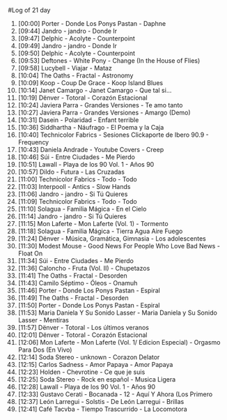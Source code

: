 #Log of 21 day

1. [00:00] Porter - Donde Los Ponys Pastan - Daphne
1. [09:44] Jandro - jandro - Donde Ir
1. [09:47] Delphic - Acolyte - Counterpoint
1. [09:49] Jandro - jandro - Donde Ir
1. [09:50] Delphic - Acolyte - Counterpoint
1. [09:53] Deftones - White Pony - Change (In the House of Flies)
1. [09:58] Lucybell - Viajar - Mataz
1. [10:04] The Oaths - Fractal - Astronomy
1. [10:09] Koop - Coup De Grace - Koop Island Blues
1. [10:14] Janet Camargo - Janet Camargo - Que tal si...
1. [10:19] Dënver - Totoral - Corazón Estacional
1. [10:24] Javiera Parra - Grandes Versiones - Te amo tanto
1. [10:27] Javiera Parra - Grandes Versiones - Amargo (Demo)
1. [10:31] Dasein - Polaridad - Enfant terrible
1. [10:36] Siddhartha - Náufrago - El Poema y la Caja
1. [10:40] Technicolor Fabrics - Sesiones Clickaporte de Ibero 90.9 - Frequency
1. [10:43] Daniela Andrade - Youtube Covers - Creep
1. [10:46] Súi - Entre Ciudades - Me Pierdo
1. [10:51] Lawall - Playa de los 90 Vol. 1 - Años 90
1. [10:57] Dildo - Futura - Las Cruzadas
1. [11:00] Technicolor Fabrics - Todo - Todo
1. [11:03] Interpooll - Antics - Slow Hands
1. [11:06] Jandro - jandro - Si Tú Quieres
1. [11:09] Technicolor Fabrics - Todo - Todo
1. [11:10] Solagua - Familia Mágica - En el Cielo
1. [11:14] Jandro - jandro - Si Tú Quieres
1. [11:15] Mon Laferte - Mon Laferte (Vol. 1) - Tormento
1. [11:18] Solagua - Familia Mágica - Tierra Agua Aire Fuego
1. [11:24] Dënver - Música, Gramática, Gimnasia - Los adolescentes
1. [11:30] Modest Mouse - Good News For People Who Love Bad News - Float On
1. [11:34] Súi - Entre Ciudades - Me Pierdo
1. [11:36] Caloncho - Fruta (Vol. II) - Chupetazos
1. [11:41] The Oaths - Fractal - Desorden
1. [11:43] Camilo Séptimo - Óleos - Onamuh
1. [11:46] Porter - Donde Los Ponys Pastan - Espiral
1. [11:49] The Oaths - Fractal - Desorden
1. [11:50] Porter - Donde Los Ponys Pastan - Espiral
1. [11:53] Maria Daniela Y Su Sonido Lasser - Maria Daniela y Su Sonido Lasser - Mentiras
1. [11:57] Dënver - Totoral - Los últimos veranos
1. [12:01] Dënver - Totoral - Corazón Estacional
1. [12:06] Mon Laferte - Mon Laferte (Vol. 1/ Edicion Especial) - Orgasmo Para Dos (En Vivo)
1. [12:14] Soda Stereo - unknown - Corazon Delator
1. [12:15] Carlos Sadness - Amor Papaya - Amor Papaya
1. [12:23] Holden - Chevrotine - Ce que je suis
1. [12:25] Soda Stereo - Rock en español - Musica Ligera
1. [12:28] Lawall - Playa de los 90 Vol. 1 - Años 90
1. [12:33] Gustavo Cerati - Bocanada - 12 - Aquí Y Ahora (Los Primero
1. [12:37] León Larregui - Solstis - De León Larregui - Brillas
1. [12:41] Café Tacvba - Tiempo Trascurrido - La Locomotora
